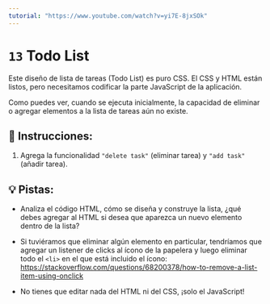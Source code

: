 ```yaml
---
tutorial: "https://www.youtube.com/watch?v=yi7E-8jxSOk"
---
```



# `13` Todo List

Este diseño de lista de tareas (Todo List) es puro CSS. El CSS y HTML están listos, pero necesitamos codificar la parte JavaScript de la aplicación. 

Como puedes ver, cuando se ejecuta inicialmente, la capacidad de eliminar o agregar elementos a la lista de tareas aún no existe.

## 📝 Instrucciones:

1. Agrega la funcionalidad `"delete task"` (eliminar tarea) y `"add task"` (añadir tarea). 

## 💡 Pistas:

+ Analiza el código HTML, cómo se diseña y construye la lista, ¿qué debes agregar al HTML si desea que aparezca un nuevo elemento dentro de la lista?

+ Si tuviéramos que eliminar algún elemento en particular, tendríamos que agregar un listener de clicks al ícono de la papelera y luego eliminar todo el `<li>` en el que está incluido el ícono: https://stackoverflow.com/questions/68200378/how-to-remove-a-list-item-using-onclick

+ No tienes que editar nada del HTML ni del CSS, ¡solo el JavaScript!
